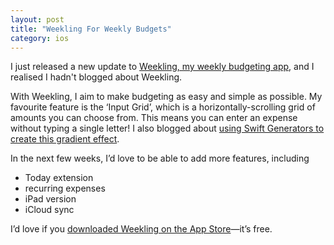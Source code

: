 ```yaml
---
layout: post
title: "Weekling For Weekly Budgets"
category: ios
---
```


I just released a new update to [Weekling, my weekly budgeting app](https://itunes.apple.com/app/weekling-weekly-budget/id949338154?mt=8), and I realised I hadn't blogged about Weekling.

With Weekling, I aim to make budgeting as easy and simple as possible. My favourite feature is the ‘Input Grid’, which is a horizontally-scrolling grid of amounts you can choose from. This means you can enter an expense without typing a single letter! I also blogged about [using Swift Generators to create this gradient effect](http://matthewpalmer.net/blog/2014/12/09/swift-generators-colour-gradients).

In the next few weeks, I’d love to be able to add more features, including

- Today extension
- recurring expenses
- iPad version
- iCloud sync

I’d love if you [downloaded Weekling on the App Store](https://itunes.apple.com/app/weekling-weekly-budget/id949338154?mt=8)—it’s free.
